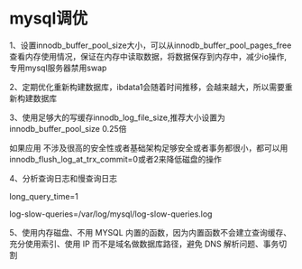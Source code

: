 # mysql调优

1、设置innodb_buffer_pool_size大小，可以从innodb_buffer_pool_pages_free查看内存使用情况，保证在内存中读取数据，将数据保存到内存中，减少io操作,专用mysql服务器禁用swap

2、定期优化重新构建数据库，ibdata1会随着时间推移，会越来越大，所以需要重新构建数据库

3、使用足够大的写缓存innodb_log_file_size,推荐大小设置为innodb_buffer_pool_size 0.25倍

如果应用 不涉及很高的安全性或者基础架构足够安全或者事务都很小，都可以用innodb_flush_log_at_trx_commit=0或者2来降低磁盘的操作

4、分析查询日志和慢查询日志

long_query_time=1

log-slow-queries=/var/log/mysql/log-slow-queries.log

5、使用内存磁盘、不用 MYSQL 内置的函数，因为内置函数不会建立查询缓存、充分使用索引、使用 IP 而不是域名做数据库路径，避免 DNS 解析问题、事务切割



